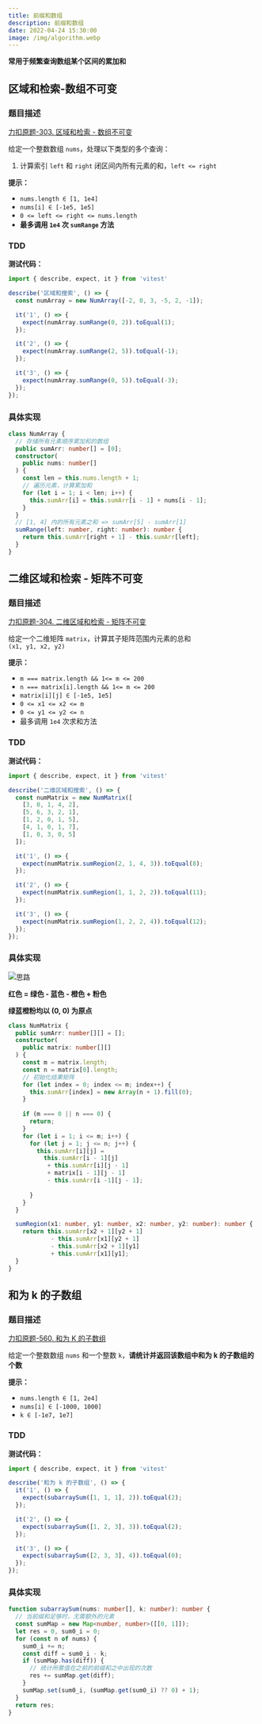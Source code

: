 ```yaml
---
title: 前缀和数组
description: 前缀和数组
date: 2022-04-24 15:30:00
image: /img/algorithm.webp
---
```



<n-alert type="info">**常用于频繁查询数组某个区间的累加和**</n-alert>

## 区域和检索-数组不可变

### 题目描述

[力扣原题-303. 区域和检索 - 数组不可变](https://leetcode-cn.com/problems/range-sum-query-immutable/)

给定一个整数数组 `nums`，处理以下类型的多个查询：
1. 计算索引 `left` 和 `right` 闭区间内所有元素的和，`left <= right`

**提示：**
- `nums.length ∈ [1, 1e4]`
- `nums[i] ∈ [-1e5, 1e5]`
- `0 <= left <= right <= nums.length`
- **最多调用 `1e4` 次 `sumRange` 方法**

### TDD

<strong>测试代码：</strong>

```ts
import { describe, expect, it } from 'vitest'

describe('区域和搜索', () => {
  const numArray = new NumArray([-2, 0, 3, -5, 2, -1]);

  it('1', () => {
    expect(numArray.sumRange(0, 2)).toEqual(1);
  });

  it('2', () => {
    expect(numArray.sumRange(2, 5)).toEqual(-1);
  });

  it('3', () => {
    expect(numArray.sumRange(0, 5)).toEqual(-3);
  });
});
```


### 具体实现

```ts
class NumArray {
  // 存储所有元素顺序累加和的数组
  public sumArr: number[] = [0];
  constructor(
    public nums: number[]
  ) {
    const len = this.nums.length + 1;
    // 遍历元素，计算累加和
    for (let i = 1; i < len; i++) {
      this.sumArr[i] = this.sumArr[i - 1] + nums[i - 1];
    }
  }
  // [1, 4] 内的所有元素之和 => sumArr[5] - sumArr[1]
  sumRange(left: number, right: number): number {
    return this.sumArr[right + 1] - this.sumArr[left];
  }
}
```

## 二维区域和检索 - 矩阵不可变

### 题目描述

[力扣原题-304. 二维区域和检索 - 矩阵不可变](https://leetcode-cn.com/problems/range-sum-query-2d-immutable/)

给定一个二维矩阵 `matrix`，计算其子矩阵范围内元素的总和<br/> `(x1, y1, x2, y2)`


**提示：**
- `m === matrix.length && 1<= m <= 200`
- `n === matrix[i].length && 1<= m <= 200`
- `matrix[i][j] ∈ [-1e5, 1e5]`
- `0 <= x1 <= x2 <= m`
- `0 <= y1 <= y2 <= n`
- 最多调用 `1e4` 次求和方法

### TDD

<strong>测试代码：</strong>

```ts
import { describe, expect, it } from 'vitest'

describe('二维区域和搜索', () => {
  const numMatrix = new NumMatrix([
    [3, 0, 1, 4, 2],
    [5, 6, 3, 2, 1],
    [1, 2, 0, 1, 5],
    [4, 1, 0, 1, 7],
    [1, 0, 3, 0, 5]
  ]);

  it('1', () => {
    expect(numMatrix.sumRegion(2, 1, 4, 3)).toEqual(8);
  });

  it('2', () => {
    expect(numMatrix.sumRegion(1, 1, 2, 2)).toEqual(11);
  });

  it('3', () => {
    expect(numMatrix.sumRegion(1, 2, 2, 4)).toEqual(12);
  });
});
```


### 具体实现

![思路](https://labuladong.gitee.io/algo/images/%e5%89%8d%e7%bc%80%e5%92%8c/5.jpeg)

**红色 = 绿色 - 蓝色 - 橙色 + 粉色**

**绿蓝橙粉均以 (0, 0) 为原点**

```ts
class NumMatrix {
  public sumArr: number[][] = [];
  constructor(
    public matrix: number[][]
  ) {
    const m = matrix.length;
    const n = matrix[0].length;
    // 初始化结果矩阵
    for (let index = 0; index <= m; index++) {
      this.sumArr[index] = new Array(n + 1).fill(0);
    }
    
    if (m === 0 || n === 0) {
      return;
    }
    for (let i = 1; i <= m; i++) {
      for (let j = 1; j <= n; j++) {
        this.sumArr[i][j] = 
          this.sumArr[i - 1][j]
           + this.sumArr[i][j - 1]
           + matrix[i - 1][j - 1]
           - this.sumArr[i -1][j - 1];
        
      }
    }
  }

  sumRegion(x1: number, y1: number, x2: number, y2: number): number {
    return this.sumArr[x2 + 1][y2 + 1]
            - this.sumArr[x1][y2 + 1]
            - this.sumArr[x2 + 1][y1]
            + this.sumArr[x1][y1];
  }
}
```

## 和为 k 的子数组

### 题目描述

[力扣原题-560. 和为 K 的子数组](https://leetcode-cn.com/problems/subarray-sum-equals-k/)

给定一个整数数组 `nums` 和一个整数 `k`，**请统计并返回该数组中和为 k 的子数组的个数**

**提示：**
- `nums.length ∈ [1, 2e4]`
- `nums[i] ∈ [-1000, 1000]`
- `k ∈ [-1e7, 1e7]`

### TDD

<strong>测试代码：</strong>

```ts
import { describe, expect, it } from 'vitest'

describe('和为 k 的子数组', () => {
  it('1', () => {
    expect(subarraySum([1, 1, 1], 2)).toEqual(2);
  });

  it('2', () => {
    expect(subarraySum([1, 2, 3], 3)).toEqual(2);
  });

  it('3', () => {
    expect(subarraySum([2, 3, 3], 4)).toEqual(0);
  });
});
```


### 具体实现

```ts
function subarraySum(nums: number[], k: number): number {
  // 当前缀和足够时，无需额外的元素
  const sumMap = new Map<number, number>([[0, 1]]);
  let res = 0, sum0_i = 0;
  for (const n of nums) {
    sum0_i += n;
    const diff = sum0_i - k;
    if (sumMap.has(diff)) {
      // 统计所需值在之前的前缀和之中出现的次数
      res += sumMap.get(diff);
    }
    sumMap.set(sum0_i, (sumMap.get(sum0_i) ?? 0) + 1);
  }
  return res;
}
```